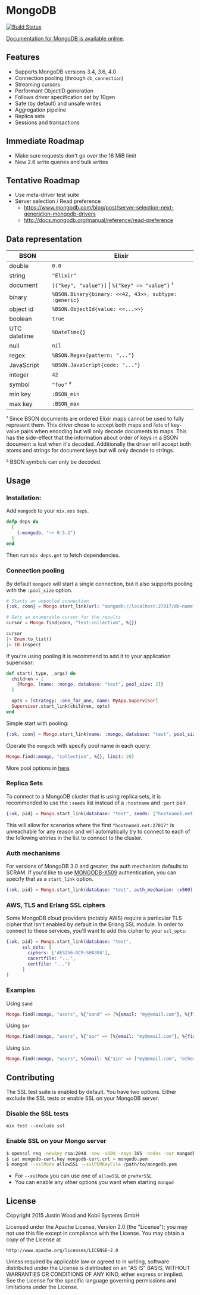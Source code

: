 # MongoDB

[![Build Status](https://travis-ci.org/ankhers/mongodb.svg?branch=master)](https://travis-ci.org/ankhers/mongodb)

[Documentation for MongoDB is available online](http://hexdocs.pm/mongodb/).

## Features

  * Supports MongoDB versions 3.4, 3.6, 4.0
  * Connection pooling (through `db_connection`)
  * Streaming cursors
  * Performant ObjectID generation
  * Follows driver specification set by 10gen
  * Safe (by default) and unsafe writes
  * Aggregation pipeline
  * Replica sets
  * Sessions and transactions

## Immediate Roadmap

  * Make sure requests don't go over the 16 MiB limit
  * New 2.6 write queries and bulk writes

## Tentative Roadmap

  * Use meta-driver test suite
  * Server selection / Read preference
    - https://www.mongodb.com/blog/post/server-selection-next-generation-mongodb-drivers
    - http://docs.mongodb.org/manual/reference/read-preference

## Data representation

| BSON             | Elixir
| ---------------- | ------
| double           | `0.0`
| string           | `"Elixir"`
| document         | `[{"key", "value"}]` \| `%{"key" => "value"}` ¹
| binary           | `%BSON.Binary{binary: <<42, 43>>, subtype: :generic}`
| object id        | `%BSON.ObjectId{value: <<...>>}`
| boolean          | `true` | `false`
| UTC datetime     | `%DateTime{}`
| null             | `nil`
| regex            | `%BSON.Regex{pattern: "..."}`
| JavaScript       | `%BSON.JavaScript{code: "..."}`
| integer          | `42`
| symbol           | `"foo"` ²
| min key          | `:BSON_min`
| max key          | `:BSON_max`

¹ Since BSON documents are ordered Elixir maps cannot be used to fully
represent them. This driver chose to accept both maps and lists of key-value
pairs when encoding but will only decode documents to maps. This has the
side-effect that the information about order of keys in a BSON document is lost
when it's decoded. Additionally the driver will accept both atoms and strings
for document keys but will only decode to strings.

² BSON symbols can only be decoded.

## Usage

### Installation:

Add `mongodb` to your `mix.exs` `deps`.

```elixir
defp deps do
  [
    {:mongodb, "~> 0.5.1"}
  ]
end
```

Then run `mix deps.get` to fetch dependencies.

### Connection pooling

By default `mongodb` will start a single connection, but it also supports
pooling with the `:pool_size` option.

```elixir
# Starts an unpooled connection
{:ok, conn} = Mongo.start_link(url: "mongodb://localhost:27017/db-name")

# Gets an enumerable cursor for the results
cursor = Mongo.find(conn, "test-collection", %{})

cursor
|> Enum.to_list()
|> IO.inspect
```

If you're using pooling it is recommend to add it to your application supervisor:

```elixir
def start(_type, _args) do
  children = [
    {Mongo, [name: :mongo, database: "test", pool_size: 2]}
  ]

  opts = [strategy: :one_for_one, name: MyApp.Supervisor]
  Supervisor.start_link(children, opts)
end
```

Simple start with pooling:

```elixir
{:ok, conn} = Mongo.start_link(name: :mongo, database: "test", pool_size: 2)
```

Operate the `mongodb` with specify pool name in each query:

```elixir
Mongo.find(:mongo, "collection", %{}, limit: 20)
```

More pool options in [here](https://hexdocs.pm/db_connection/2.0.6/DBConnection.html#start_link/2-options).

### Replica Sets

To connect to a MongoDB cluster that is using replica sets, it is recommended to
use the `:seeds` list instead of a `:hostname` and `:port` pair.

```elixir
{:ok, pid} = Mongo.start_link(database: "test", seeds: ["hostname1.net:27017", "hostname2.net:27017"])
```

This will allow for scenarios where the first `"hostname1.net:27017"` is
unreachable for any reason and will automatically try to connect to each of the
following entries in the list to connect to the cluster.

### Auth mechanisms

For versions of MongoDB 3.0 and greater, the auth mechanism defaults to SCRAM.
If you'd like to use [MONGODB-X509][] authentication, you can specify that as a
`start_link` option.

```elixir
{:ok, pid} = Mongo.start_link(database: "test", auth_mechanism: :x509)
```

### AWS, TLS and Erlang SSL ciphers

Some MongoDB cloud providers (notably AWS) require a particular TLS cipher that
isn't enabled by default in the Erlang SSL module. In order to connect to these
services, you'll want to add this cipher to your `ssl_opts`:

```elixir
{:ok, pid} = Mongo.start_link(database: "test",
      ssl_opts: [
        ciphers: ['AES256-GCM-SHA384'],
        cacertfile: "...",
        certfile: "...")
      ]
)
```

### Examples

Using `$and`

```elixir
Mongo.find(:mongo, "users", %{"$and" => [%{email: "my@email.com"}, %{first_name: "first_name"}]})
```

Using `$or`

```elixir
Mongo.find(:mongo, "users", %{"$or" => [%{email: "my@email.com"}, %{first_name: "first_name"}]})
```

Using `$in`

```elixir
Mongo.find(:mongo, "users", %{email: %{"$in" => ["my@email.com", "other@email.com"]}})
```

## Contributing

The SSL test suite is enabled by default. You have two options. Either exclude
the SSL tests or enable SSL on your MongoDB server.

### Disable the SSL tests

`mix test --exclude ssl`

### Enable SSL on your Mongo server

```bash
$ openssl req -newkey rsa:2048 -new -x509 -days 365 -nodes -out mongodb-cert.crt -keyout mongodb-cert.key
$ cat mongodb-cert.key mongodb-cert.crt > mongodb.pem
$ mongod --sslMode allowSSL --sslPEMKeyFile /path/to/mongodb.pem
```

* For `--sslMode` you can use one of `allowSSL` or `preferSSL`
* You can enable any other options you want when starting `mongod`

## License

Copyright 2015 Justin Wood and Kobil Systems GmbH

Licensed under the Apache License, Version 2.0 (the "License");
you may not use this file except in compliance with the License.
You may obtain a copy of the License at

    http://www.apache.org/licenses/LICENSE-2.0

Unless required by applicable law or agreed to in writing, software
distributed under the License is distributed on an "AS IS" BASIS,
WITHOUT WARRANTIES OR CONDITIONS OF ANY KIND, either express or implied.
See the License for the specific language governing permissions and
limitations under the License.

[MONGODB-X509]: https://docs.mongodb.com/manual/tutorial/configure-x509-client-authentication/#authenticate-with-a-x-509-certificate
